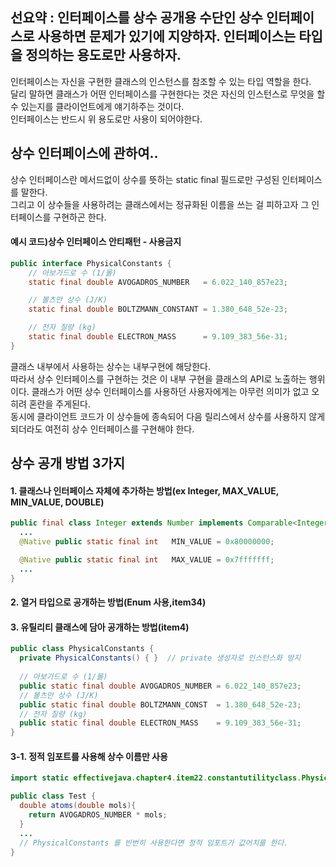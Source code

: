 ## 선요약 : 인터페이스를 상수 공개용 수단인 상수 인터페이스로 사용하면 문제가 있기에 지양하자. 인터페이스는 타입을 정의하는 용도로만 사용하자.    


인터페이스는 자신을 구현한 클래스의 인스턴스를 참조할 수 있는 타입 역할을 한다.<br>
달리 말하면 클래스가 어떤 인터페이스를 구현한다는 것은 자신의 인스턴스로 무엇을 할 수 있는지를 클라이언트에게 얘기하주는 것이다.<br>
인터페이스는 반드시 위 용도로만 사용이 되어야한다.<br>
	
## 상수 인터페이스에 관하여..

상수 인터페이스란 메서드없이 상수를 뜻하는 static final 필드로만 구성된 인터페이스를 말한다.<br>
그리고 이 상수들을 사용하려는 클래스에서는 정규화된 이름을 쓰는 걸 피하고자 그 인터페이스를 구현하곤 한다.<br>

#### 예시 코드)상수 인터페이스 안티패턴 - 사용금지
```java
public interface PhysicalConstants {
    // 아보가드로 수 (1/몰)
    static final double AVOGADROS_NUMBER   = 6.022_140_857e23;

    // 볼츠만 상수 (J/K)
    static final double BOLTZMANN_CONSTANT = 1.380_648_52e-23;

    // 전자 질량 (kg)
    static final double ELECTRON_MASS      = 9.109_383_56e-31;
}
```

클래스 내부에서 사용하는 상수는 내부구현에 해당한다.<br>
따라서 상수 인터페이스를 구현하는 것은 이 내부 구현을 클래스의 API로 노출하는 행위이다. 클래스가 어떤 상수 인터페이스를 사용하던 사용자에게는 아무런 의미가 없고 오히려 혼란을 주게된다.<br>
동시에 클라이언트 코드가 이 상수들에 종속되어 다음 릴리스에서 상수를 사용하지 않게 되더라도 여전히 상수 인터페이스를 구현해야 한다.<br>

## 상수 공개 방법 3가지

#### 1. 클래스나 인터페이스 자체에 추가하는 방법(ex Integer, MAX_VALUE, MIN_VALUE, DOUBLE)
```java
public final class Integer extends Number implements Comparable<Integer> {
  ...
  @Native public static final int   MIN_VALUE = 0x80000000;

  @Native public static final int   MAX_VALUE = 0x7fffffff;
  ...
}
```

#### 2. 열거 타입으로 공개하는 방법(Enum 사용,item34)
	
#### 3. 유틸리티 클래스에 담아 공개하는 방법(item4)
```java
public class PhysicalConstants {
  private PhysicalConstants() { }  // private 생성자로 인스턴스화 방지
  
  // 아보가드로 수 (1/몰)
  public static final double AVOGADROS_NUMBER = 6.022_140_857e23;
  // 볼츠만 상수 (J/K)
  public static final double BOLTZMANN_CONST  = 1.380_648_52e-23;
  // 전자 질량 (kg)
  public static final double ELECTRON_MASS    = 9.109_383_56e-31;
}
```
		
#### 3-1. 정적 임포트를 사용해 상수 이름만 사용
```java
import static effectivejava.chapter4.item22.constantutilityclass.PhysicalConstants.*;

public class Test {
  double atoms(double mols){
    return AVOGADROS_NUMBER * mols;
  }
  ...
  // PhysicalConstants 를 빈번히 사용한다면 정적 임포트가 값어치를 한다.
}
```
